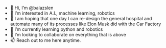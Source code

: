 - 👋 Hi, I’m @balazslen
- 👀 I’m interested in A.I., machine learning, robotics
- 🤖 I am hoping that one day I can re-design the general hospital and automate many of its processes like Elon Musk did with the Car Factory
- 🌱 I’m currently learning python and robotics
- 💞️ I’m looking to collaborate on everything that is above
- 📫 Reach out to me here anytime.

<!---
balazslen/balazslen is a ✨ special ✨ repository because its `README.md` (this file) appears on your GitHub profile.
You can click the Preview link to take a look at your changes.
--->
